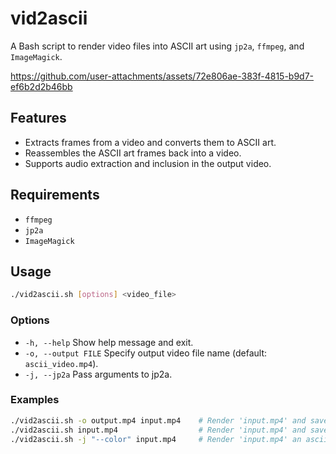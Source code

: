 # vid2ascii

A Bash script to render video files into ASCII art using `jp2a`, `ffmpeg`, and `ImageMagick`.

https://github.com/user-attachments/assets/72e806ae-383f-4815-b9d7-ef6b2d2b46bb

## Features

- Extracts frames from a video and converts them to ASCII art.
- Reassembles the ASCII art frames back into a video.
- Supports audio extraction and inclusion in the output video.

## Requirements

- `ffmpeg`
- `jp2a`
- `ImageMagick`

## Usage

```bash
./vid2ascii.sh [options] <video_file>
```

### Options

- `-h, --help`          Show help message and exit.
- `-o, --output FILE`   Specify output video file name (default: `ascii_video.mp4`).
- `-j, --jp2a`          Pass arguments to jp2a.

### Examples

```bash
./vid2ascii.sh -o output.mp4 input.mp4    # Render 'input.mp4' and save as 'output.mp4'.
./vid2ascii.sh input.mp4                  # Render 'input.mp4' and save as 'ascii_video.mp4'.
./vid2ascii.sh -j "--color" input.mp4     # Render 'input.mp4' an ascii video in color.
```
